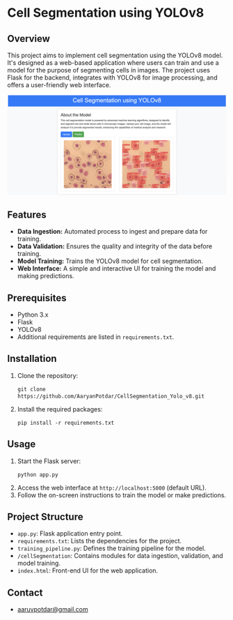 # Cell Segmentation using YOLOv8

## Overview
This project aims to implement cell segmentation using the YOLOv8 model. It's designed as a web-based application where users can train and use a model for the purpose of segmenting cells in images. The project uses Flask for the backend, integrates with YOLOv8 for image processing, and offers a user-friendly web interface.

![image.info](pic/model_img.png)

## Features
- **Data Ingestion:** Automated process to ingest and prepare data for training.
- **Data Validation:** Ensures the quality and integrity of the data before training.
- **Model Training:** Trains the YOLOv8 model for cell segmentation.
- **Web Interface:** A simple and interactive UI for training the model and making predictions.

## Prerequisites
- Python 3.x
- Flask
- YOLOv8
- Additional requirements are listed in `requirements.txt`.

## Installation
1. Clone the repository:
   ```
   git clone https://github.com/AaryanPotdar/CellSegmentation_Yolo_v8.git
   ```
2. Install the required packages:
   ```
   pip install -r requirements.txt
   ```

## Usage
1. Start the Flask server:
   ```
   python app.py
   ```
2. Access the web interface at `http://localhost:5000` (default URL).
3. Follow the on-screen instructions to train the model or make predictions.

## Project Structure
- `app.py`: Flask application entry point.
- `requirements.txt`: Lists the dependencies for the project.
- `training_pipeline.py`: Defines the training pipeline for the model.
- `/cellSegmentation`: Contains modules for data ingestion, validation, and model training.
- `index.html`: Front-end UI for the web application.

## Contact
- aaruvpotdar@gmail.com
